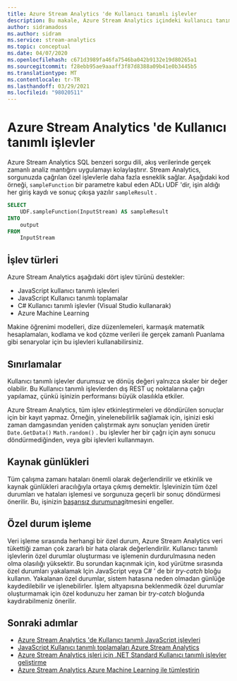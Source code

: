 ```yaml
---
title: Azure Stream Analytics 'de Kullanıcı tanımlı işlevler
description: Bu makale, Azure Stream Analytics içindeki kullanıcı tanımlı işlevlere genel bir bakış.
author: sidramadoss
ms.author: sidram
ms.service: stream-analytics
ms.topic: conceptual
ms.date: 04/07/2020
ms.openlocfilehash: c671d3989fa46fa7546ba042b9132e19d80265a1
ms.sourcegitcommit: f28ebb95ae9aaaff3f87d8388a09b41e0b3445b5
ms.translationtype: MT
ms.contentlocale: tr-TR
ms.lasthandoff: 03/29/2021
ms.locfileid: "98020511"
---
```

# <a name="user-defined-functions-in-azure-stream-analytics"></a>Azure Stream Analytics 'de Kullanıcı tanımlı işlevler

Azure Stream Analytics SQL benzeri sorgu dili, akış verilerinde gerçek zamanlı analiz mantığını uygulamayı kolaylaştırır. Stream Analytics, sorgunuzda çağrılan özel işlevlerle daha fazla esneklik sağlar. Aşağıdaki kod örneği, `sampleFunction` bir parametre kabul eden ADLı UDF 'dir, işin aldığı her giriş kaydı ve sonuç çıkışa yazılır `sampleResult` .

```sql
SELECT 
    UDF.sampleFunction(InputStream) AS sampleResult 
INTO 
    output 
FROM 
    InputStream 
```

## <a name="types-of-functions"></a>İşlev türleri

Azure Stream Analytics aşağıdaki dört işlev türünü destekler: 

* JavaScript kullanıcı tanımlı işlevleri 
* JavaScript Kullanıcı tanımlı toplamalar 
* C# Kullanıcı tanımlı işlevler (Visual Studio kullanarak) 
* Azure Machine Learning 

Makine öğrenimi modelleri, dize düzenlemeleri, karmaşık matematik hesaplamaları, kodlama ve kod çözme verileri ile gerçek zamanlı Puanlama gibi senaryolar için bu işlevleri kullanabilirsiniz. 

## <a name="limitations"></a>Sınırlamalar

Kullanıcı tanımlı işlevler durumsuz ve dönüş değeri yalnızca skaler bir değer olabilir. Bu Kullanıcı tanımlı işlevlerden dış REST uç noktalarına çağrı yapılamaz, çünkü işinizin performansı büyük olasılıkla etkiler. 

Azure Stream Analytics, tüm işlev etkinleştirmeleri ve döndürülen sonuçlar için bir kayıt yapmaz. Örneğin, yinelenebilirlik sağlamak için, işinizi eski zaman damgasından yeniden çalıştırmak aynı sonuçları yeniden üretir `Date.GetData()` `Math.random()` . bu işlevler her bir çağrı için aynı sonucu döndürmediğinden, veya gibi işlevleri kullanmayın.  

## <a name="resource-logs"></a>Kaynak günlükleri

Tüm çalışma zamanı hataları önemli olarak değerlendirilir ve etkinlik ve kaynak günlükleri aracılığıyla ortaya çıkmış demektir. İşlevinizin tüm özel durumları ve hataları işlemesi ve sorgunuza geçerli bir sonuç döndürmesi önerilir. Bu, işinizin [başarısız durumuna](job-states.md)gitmesini engeller.  

## <a name="exception-handling"></a>Özel durum işleme

Veri işleme sırasında herhangi bir özel durum, Azure Stream Analytics veri tükettiği zaman çok zararlı bir hata olarak değerlendirilir. Kullanıcı tanımlı işlevlerin özel durumlar oluşturması ve işlemenin durdurulmasına neden olma olasılığı yüksektir. Bu sorundan kaçınmak için, kod yürütme sırasında özel durumları yakalamak Için JavaScript veya C# ' de bir *try-catch* bloğu kullanın. Yakalanan özel durumlar, sistem hatasına neden olmadan günlüğe kaydedilebilir ve işlenebilirler. İşlem altyapısına beklenmedik özel durumlar oluşturmamak için özel kodunuzu her zaman bir *try-catch* bloğunda kaydırabilmeniz önerilir.

## <a name="next-steps"></a>Sonraki adımlar

* [Azure Stream Analytics 'de Kullanıcı tanımlı JavaScript işlevleri](stream-analytics-javascript-user-defined-functions.md)
* [JavaScript Kullanıcı tanımlı toplamaları Azure Stream Analytics](stream-analytics-javascript-user-defined-aggregates.md)
* [Azure Stream Analytics işleri için .NET Standard Kullanıcı tanımlı işlevler geliştirme](stream-analytics-edge-csharp-udf-methods.md)
* [Azure Stream Analytics Azure Machine Learning ile tümleştirin](machine-learning-udf.md)
